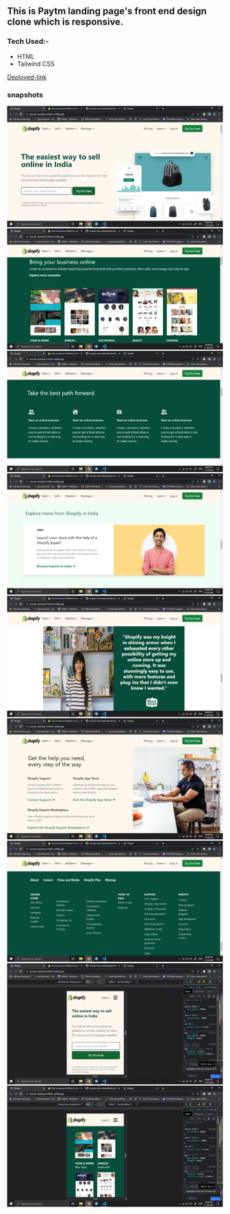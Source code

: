 
## This is Paytm landing page's front end design clone which is responsive.
### Tech Used:-
-   HTML
-   Tailwind CSS

[Deployed-link](https://shopify-clone-landing-page.netlify.app/)

### snapshots
![Images](img/Screenshot%20(462).png)
![Images](img/Screenshot%20(463).png)
![Images](img/Screenshot%20(464).png)
![Images](img/Screenshot%20(465).png)
![Images](img/Screenshot%20(468).png)
![Images](img/Screenshot%20(467).png)
![Images](img/Screenshot%20(466).png)
![Images](img/Screenshot%20(469).png)
![Images](img/Screenshot%20(470).png)